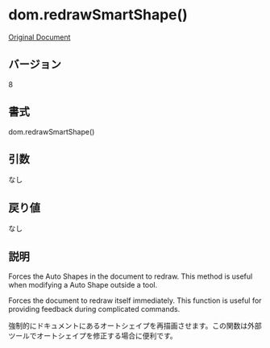 # dom.redrawSmartShape()

[Original Document](http://help.adobe.com/en_US/fireworks/cs/extend/WS5b3ccc516d4fbf351e63e3d1183c94856c-7c24.html)

## バージョン

8

## 書式

dom.redrawSmartShape()

## 引数
     
なし

## 戻り値

なし

## 説明

Forces the Auto Shapes in the document to redraw. This method is useful when modifying a Auto Shape outside a tool.

Forces the document to redraw itself immediately. This function is useful for providing feedback during complicated commands.

強制的にドキュメントにあるオートシェイプを再描画させます。この関数は外部ツールでオートシェイプを修正する場合に便利です。
